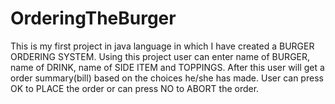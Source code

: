 # OrderingTheBurger
This is my first project in java language in which I have created a BURGER ORDERING SYSTEM.
Using this project user can enter name of BURGER, name of DRINK, name of SIDE ITEM and TOPPINGS.
After this user will get a order summary(bill) based on the choices he/she has made.
User can press OK to PLACE the order or can press NO to ABORT the order.
